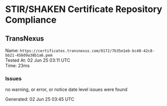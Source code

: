# STIR/SHAKEN Certificate Repository Compliance

## TransNexus

Name: `https://certificates.transnexus.com/0172/7b35e1eb-bc40-42c8-bb21-458d9a38b1a6.pem`\
Tested At: 02 Jun 25 03:11 UTC\
Time: 23ms

### Issues

no warning, or error, or notice date level issues were found

Generated: 02 Jun 25 03:45 UTC